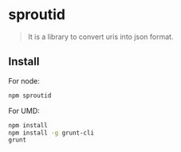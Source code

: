 # sproutid
> It is a library to convert uris into json format.

## Install
For node:
```bash
npm sproutid
```

For UMD:
```bash
npm install
npm install -g grunt-cli
grunt
```
